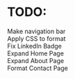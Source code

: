 # TODO:

Make navigation bar <br/>
Apply CSS to format <br/>
Fix LinkedIn Badge <br/>
Expand Home Page <br/>
Expand About Page <br/>
Format Contact Page <br/>